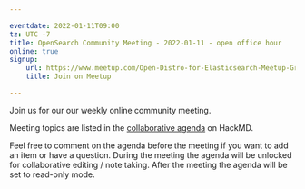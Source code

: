 ```yaml
---

eventdate: 2022-01-11T09:00
tz: UTC -7
title: OpenSearch Community Meeting - 2022-01-11 - open office hour
online: true
signup:
    url: https://www.meetup.com/Open-Distro-for-Elasticsearch-Meetup-Group/events/282612997/
    title: Join on Meetup

---
```


Join us for our our weekly online community meeting.

Meeting topics are listed in the [collaborative agenda](https://hackmd.io/@HmdZWaVnQU6M8icdvC5TwQ/B1chFeYct?both=) on HackMD.

Feel free to comment on the agenda before the meeting if you want to add an item or have a question.
During the meeting the agenda will be unlocked for collaborative editing / note taking. After the meeting the agenda will be set to read-only mode.

